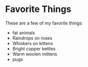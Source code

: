 # Favorite Things

These are a few of my favorite things:

- fat animals
- Raindrops on roses
- Whiskers on kittens
- Bright copper kettles
- Warm woolen mittens
- pugs
